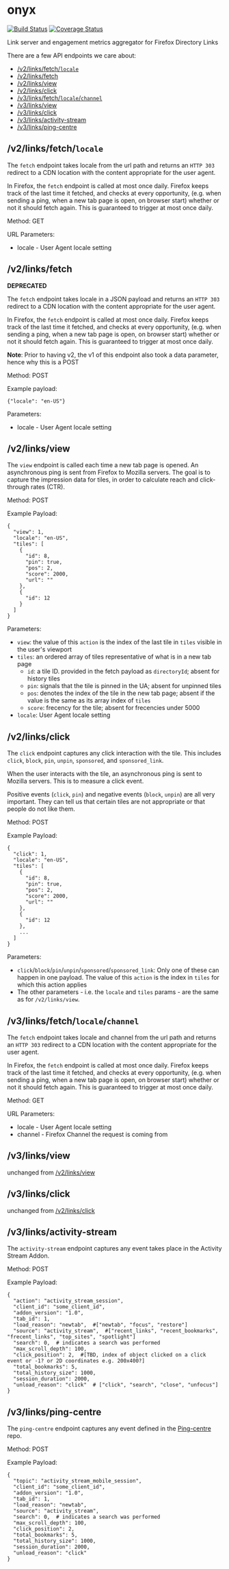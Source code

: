 # onyx

[![Build Status](https://travis-ci.org/oyiptong/onyx.svg?branch=master)](https://travis-ci.org/oyiptong/onyx)
[![Coverage Status](https://coveralls.io/repos/oyiptong/onyx/badge.png?branch=master)](https://coveralls.io/r/oyiptong/onyx?branch=master)

Link server and engagement metrics aggregator for Firefox Directory Links

There are a few API endpoints we care about:

* [/v2/links/fetch/`locale`](#v2linksfetchlocale)
* [/v2/links/fetch](#v2linksfetch)
* [/v2/links/view](#v2linksview)
* [/v2/links/click](#v2linksclick)
* [/v3/links/fetch/`locale`/`channel`](#v3linksfetchlocalechannel)
* [/v3/links/view](#v3linksview)
* [/v3/links/click](#v3linksclick)
* [/v3/links/activity-stream](#v3linksactivity-stream)
* [/v3/links/ping-centre](#v3linksping-centre)

## /v2/links/fetch/`locale`

The `fetch` endpoint takes locale from the url path and returns an `HTTP 303` redirect to a CDN location with the content appropriate for the user agent.

In Firefox, the `fetch` endpoint is called at most once daily. Firefox keeps
track of the last time it fetched, and checks at every opportunity, (e.g. when
sending a ping, when a new tab page is open, on browser start) whether or not
it should fetch again. This is guaranteed to trigger at most once daily.

Method: GET

URL Parameters:

* locale	-	User Agent locale setting

## /v2/links/fetch

__DEPRECATED__

The `fetch` endpoint takes locale in a JSON payload and returns an `HTTP 303` redirect to a CDN location with the content appropriate for the user agent.

In Firefox, the `fetch` endpoint is called at most once daily. Firefox keeps
track of the last time it fetched, and checks at every opportunity, (e.g. when
sending a ping, when a new tab page is open, on browser start) whether or not
it should fetch again. This is guaranteed to trigger at most once daily.

__Note__: Prior to having v2, the v1 of this endpoint also took a data parameter, hence why this is a POST

Method: POST

Example payload:

    {"locale": "en-US"}
    
    
Parameters:

* locale	-	User Agent locale setting


## /v2/links/view

The `view` endpoint is called each time a new tab page is opened. An asynchronous ping is sent from Firefox to Mozilla servers. The goal is to capture the impression data for tiles, in order to calculate reach and click-through rates (CTR).

Method: POST

Example Payload:

    {
      "view": 1,
      "locale": "en-US",
      "tiles": [
        {
    	  "id": 8,
          "pin": true,
          "pos": 2,
          "score": 2000,
    	  "url": ""
    	},
    	{
    	  "id": 12
    	}
      ]
    }

Parameters:
* `view`: the value of this `action` is the index of the last tile in `tiles` visible in the user's viewport
* `tiles`: an ordered array of tiles representative of what is in a new tab page
	* `id`: a tile ID. provided in the fetch payload as `directoryId`; absent for history tiles
	* `pin`: signals that the tile is pinned in the UA; absent for unpinned tiles
	* `pos`: denotes the index of the tile in the new tab page; absent if the value is the same as its array index of `tiles`
	* `score`: frecency for the tile; absent for frecencies under 5000
* `locale`: User Agent locale setting


## /v2/links/click

The `click` endpoint captures any click interaction with the tile. This includes `click`, `block`, `pin`, `unpin`, `sponsored`, and `sponsored_link`.

When the user interacts with the tile, an asynchronous ping is sent to Mozilla servers. This is to measure a click event.

Positive events (`click`, `pin`) and negative events (`block`, `unpin`) are all very important. They can tell us that certain tiles are not appropriate or that people do not like them.

Method: POST

Example Payload:

    {
      "click": 1,
      "locale": "en-US",
      "tiles": [
        {
          "id": 8,
          "pin": true,
          "pos": 2,
          "score": 2000,
          "url": ""
        },
        {
          "id": 12
        },
        ...
      ]
    }

Parameters:

* `click`/`block`/`pin`/`unpin`/`sponsored`/`sponsored_link`: Only one of these can happen in one payload. The value of this `action` is the index in `tiles` for which this action applies
* The other parameters - i.e. the `locale` and `tiles` params - are the same as for `/v2/links/view`.

## /v3/links/fetch/`locale`/`channel`

The `fetch` endpoint takes locale and channel from the url path and returns an `HTTP 303` redirect to a CDN location with the content appropriate for the user agent.

In Firefox, the `fetch` endpoint is called at most once daily. Firefox keeps
track of the last time it fetched, and checks at every opportunity, (e.g. when
sending a ping, when a new tab page is open, on browser start) whether or not
it should fetch again. This is guaranteed to trigger at most once daily.

Method: GET

URL Parameters:

* locale	-	User Agent locale setting
* channel       -       Firefox Channel the request is coming from

## /v3/links/view

unchanged from [/v2/links/view](#v2linksview)

## /v3/links/click

unchanged from [/v2/links/click](#v2linksclick)

## /v3/links/activity-stream

The `activity-stream` endpoint captures any event takes place in the Activity Stream Addon.

Method: POST

Example Payload:

    {
      "action": "activity_stream_session",
      "client_id": "some_client_id",
      "addon_version": "1.0",
      "tab_id": 1,
      "load_reason": "newtab",  #["newtab", "focus", "restore"]
      "source": "activity_stream",  #["recent_links", "recent_bookmarks", "frecent_links", "top_sites", "spotlight"]
      "search": 0,  # indicates a search was performed
      "max_scroll_depth": 100,
      "click_position": 2,  #[TBD, index of object clicked on a click event or -1? or 2D coordinates e.g. 200x400?]
      "total_bookmarks": 5,
      "total_history_size": 1000,
      "session_duration": 2000,
      "unload_reason": "click"  # ["click", "search", "close", "unfocus"]
    }

## /v3/links/ping-centre

The `ping-centre` endpoint captures any event defined in the [Ping-centre](https://github.com/mozilla/ping-centre) repo.

Method: POST

Example Payload:

    {
      "topic": "activity_stream_mobile_session",
      "client_id": "some_client_id",
      "addon_version": "1.0",
      "tab_id": 1,
      "load_reason": "newtab",
      "source": "activity_stream",
      "search": 0,  # indicates a search was performed
      "max_scroll_depth": 100,
      "click_position": 2,
      "total_bookmarks": 5,
      "total_history_size": 1000,
      "session_duration": 2000,
      "unload_reason": "click"
    }
